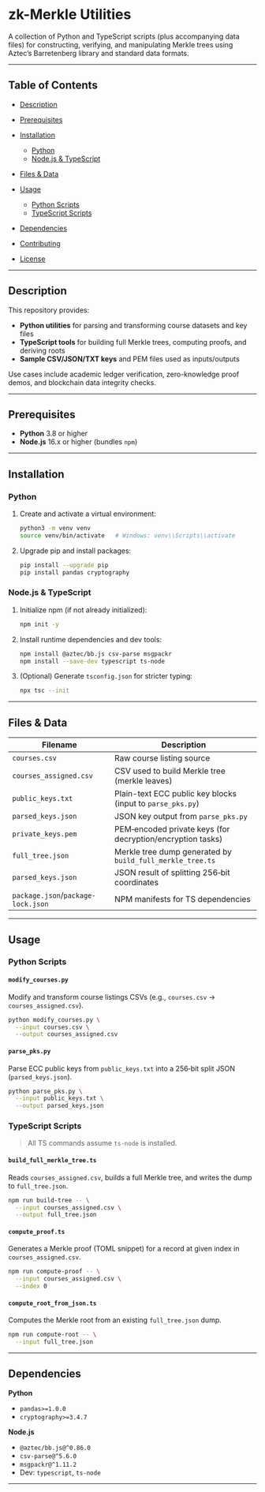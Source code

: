 # zk-Merkle Utilities

A collection of Python and TypeScript scripts (plus accompanying data files) for constructing, verifying, and manipulating Merkle trees using Aztec’s Barretenberg library and standard data formats.

---

## Table of Contents

* [Description](#description)
* [Prerequisites](#prerequisites)
* [Installation](#installation)

  * [Python](#python)
  * [Node.js & TypeScript](#nodejs--typescript)
* [Files & Data](#files--data)
* [Usage](#usage)

  * [Python Scripts](#python-scripts)
  * [TypeScript Scripts](#typescript-scripts)
* [Dependencies](#dependencies)
* [Contributing](#contributing)
* [License](#license)

---

## Description

This repository provides:

* **Python utilities** for parsing and transforming course datasets and key files
* **TypeScript tools** for building full Merkle trees, computing proofs, and deriving roots
* **Sample CSV/JSON/TXT keys** and PEM files used as inputs/outputs

Use cases include academic ledger verification, zero-knowledge proof demos, and blockchain data integrity checks.

---

## Prerequisites

* **Python** 3.8 or higher
* **Node.js** 16.x or higher (bundles `npm`)

---

## Installation

### Python

1. Create and activate a virtual environment:

   ```bash
   python3 -m venv venv
   source venv/bin/activate   # Windows: venv\\Scripts\\activate
   ```
2. Upgrade pip and install packages:

   ```bash
   pip install --upgrade pip
   pip install pandas cryptography
   ```

### Node.js & TypeScript

1. Initialize npm (if not already initialized):

   ```bash
   npm init -y
   ```
2. Install runtime dependencies and dev tools:

   ```bash
   npm install @aztec/bb.js csv-parse msgpackr
   npm install --save-dev typescript ts-node
   ```
3. (Optional) Generate `tsconfig.json` for stricter typing:

   ```bash
   npx tsc --init
   ```

---

## Files & Data

| Filename                           | Description                                                |
| ---------------------------------- | ---------------------------------------------------------- |
| `courses.csv`                      | Raw course listing source                                  |
| `courses_assigned.csv`             | CSV used to build Merkle tree (merkle leaves)              |
| `public_keys.txt`                  | Plain-text ECC public key blocks (input to `parse_pks.py`) |
| `parsed_keys.json`                 | JSON key output from `parse_pks.py`                        |
| `private_keys.pem`                 | PEM‑encoded private keys (for decryption/encryption tasks) |
| `full_tree.json`                   | Merkle tree dump generated by `build_full_merkle_tree.ts`  |
| `parsed_keys.json`                 | JSON result of splitting 256‑bit coordinates               |
| `package.json`/`package-lock.json` | NPM manifests for TS dependencies                          |

---

## Usage

### Python Scripts

#### `modify_courses.py`

Modify and transform course listings CSVs (e.g., `courses.csv` → `courses_assigned.csv`).

```bash
python modify_courses.py \
  --input courses.csv \
  --output courses_assigned.csv
```

#### `parse_pks.py`

Parse ECC public keys from `public_keys.txt` into a 256‑bit split JSON (`parsed_keys.json`).

```bash
python parse_pks.py \
  --input public_keys.txt \
  --output parsed_keys.json
```

### TypeScript Scripts

> All TS commands assume `ts-node` is installed.

#### `build_full_merkle_tree.ts`

Reads `courses_assigned.csv`, builds a full Merkle tree, and writes the dump to `full_tree.json`.

```bash
npm run build-tree -- \
  --input courses_assigned.csv \
  --output full_tree.json
```

#### `compute_proof.ts`

Generates a Merkle proof (TOML snippet) for a record at given index in `courses_assigned.csv`.

```bash
npm run compute-proof -- \
  --input courses_assigned.csv \
  --index 0
```

#### `compute_root_from_json.ts`

Computes the Merkle root from an existing `full_tree.json` dump.

```bash
npm run compute-root -- \
  --input full_tree.json
```

---

## Dependencies

**Python**

* `pandas>=1.0.0`
* `cryptography>=3.4.7`

**Node.js**

* `@aztec/bb.js@^0.86.0`
* `csv-parse@^5.6.0`
* `msgpackr@^1.11.2`
* Dev: `typescript`, `ts-node`

---
